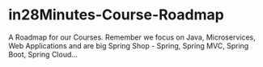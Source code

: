 # in28Minutes-Course-Roadmap
A Roadmap for our Courses. Remember we focus on Java, Microservices, Web Applications and are big Spring Shop - Spring, Spring MVC, Spring Boot, Spring Cloud...
